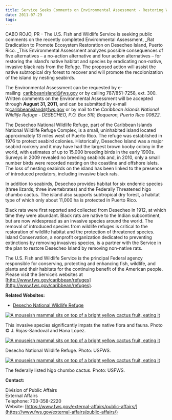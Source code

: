 ```yaml
---
title: Service Seeks Comments on Environmental Assessment - Restoring Wildlife Habitat on Desecheo Island
date: 2011-07-29
tags:
---
```


CABO ROJO, PR - The U.S. Fish and Wildlife Service is seeking public comments on the recently completed Environmental Assessment, _Rat Eradication to Promote Ecosystem Restoration on Desecheo Island, Puerto Rico. _This Environmental Assessment analyzes possible consequences of five alternatives – a no-action alternative and four action alternatives – for restoring the island’s native habitat and species by eradicating non-native, invasive black rats from the Refuge. The proposed action will assist the native subtropical dry forest to recover and will promote the recolonization of the island by nesting seabirds.

The Environmental Assessment can be requested by e-mailing  [caribbeanisland@fws.gov](mailto:caribbeanisland@fws.gov) or by calling 787/851-7258, ext. 300\. Written comments on the Environmental Assessment will be accepted through **August 31, 2011**, and can be submitted by e-mail to[caribbeanisland@fws.gov](mailto:caribbeanisland@fws.gov) or by mail to the _Caribbean Islands National Wildlife Refuge - DESECHEO, P.O. Box 510, Boqueron, Puerto Rico 00622._

The Desecheo National Wildlife Refuge, part of the Caribbean Islands National Wildlife Refuge Complex, is a small, uninhabited island located approximately 13 miles west of Puerto Rico. The refuge was established in 1976 to protect seabird colonies. Historically, Desecheo Island was a major seabird rookery and it may have had the largest brown booby colony in the world, with estimates of up to 15,000 breeding birds in the early 1900s. Surveys in 2009 revealed no breeding seabirds and, in 2010, only a small number birds were recorded nesting on the coastline and offshore islets. The loss of nesting seabirds on the island has been linked to the presence of introduced predators, including invasive black rats.

In addition to seabirds, Desecheo provides habitat for six endemic species (three lizards, three invertebrates) and the Federally Threatened higo chumbo cactus. The island also supports subtropical dry forest, a habitat type of which only about 11,000 ha is protected in Puerto Rico.    

Black rats were first reported and collected from Desecheo in 1912, at which time they were abundant. Black rats are native to the Indian subcontinent, but are now widespread as an invasive species around the world. The removal of introduced species from wildlife refuges is critical to the restoration of wildlife habitat and the protection of threatened species. Island Conservation, a nonprofit organization dedicated to preventing extinctions by removing invasives species, is a partner with the Service in the plan to restore Desecheo Island by removing non-native rats.

The U.S. Fish and Wildlife Service is the principal Federal agency responsible for conserving, protecting and enhancing fish, wildlife, and plants and their habitats for the continuing benefit of the American people. Please visit the Service’s websites at [http://www.fws.gov/caribbean/refuges](http://www.fws.gov/caribbean/refuges).

**Related Websites:**

*   [Desecho National Wildlife Refuge](http://www.fws.gov/caribbean/refuges/desecho/default.htm)

[![A mouseish mammal sits on top of a bright yellow cactus fruit, eating it](http://www.fws.gov/southeast/news/2011/images/invasiveoncactus150.jpg)](http://www.fws.gov/southeast/news/2011/images/invasiveoncactusfull.jpg)

This invasive species significantly impats the native flora and fauna. Photo © J. Rojas-Sandoval and Hana Lopez.

[![A mouseish mammal sits on top of a bright yellow cactus fruit, eating it](http://www.fws.gov/southeast/news/2011/images/desechonwr150.jpg)](http://www.fws.gov/southeast/news/2011/images/desechonwrfull.jpg)

Desecho National Wildlife Refuge. Photo: USFWS.

[![A mouseish mammal sits on top of a bright yellow cactus fruit, eating it](http://www.fws.gov/southeast/news/2011/images/higochumbocactus150.jpg)](http://www.fws.gov/southeast/news/2011/images/higochumbocactusfull.jpg)

The federally listed higo chumbo cactus. Photo: USFWS.

**Contact:**

Division of Public Affairs  
External Affairs  
Telephone: 703-358-2220  
Website: [https://www.fws.gov/external-affairs/public-affairs/](https://www.fws.gov/external-affairs/public-affairs/)
